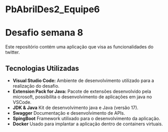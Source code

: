 # PbAbrilDes2_Equipe6
# Desafio semana 8

Este repositório contém uma aplicação que visa as funcionalidades do twitter.

## Tecnologias Utilizadas

- **Visual Studio Code:** Ambiente de desenvolvimento utilizado para a realização do desafio.
- **Extension Pack for Java:** Pacote de extensões desenvolvido pela microsoft, possibilita o desenvolvimento de aplicações em java no VSCode.
- **JDK & Java** Kit de desenvolvimento java e Java (versão 17).
- **Swagger** Documentação e desenvolvimento de APIs.
- **SpingBoot** Framework utilixado para o desenvolvimento da aplicação.
- **Docker** Usado para implantar a aplicação dentro de containers virtuais.
